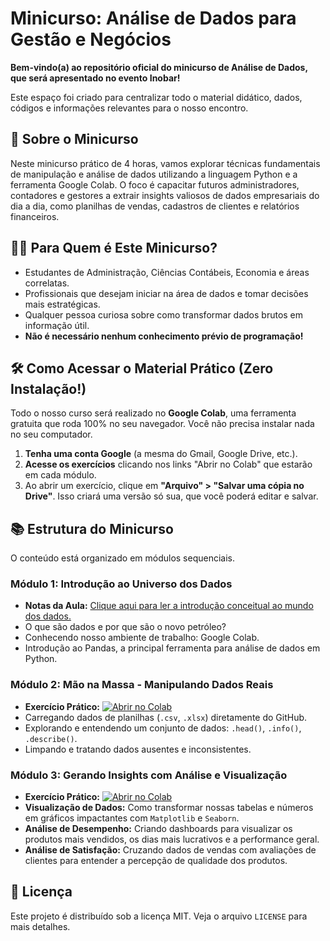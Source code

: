 # Minicurso: Análise de Dados para Gestão e Negócios

**Bem-vindo(a) ao repositório oficial do minicurso de Análise de Dados, que será apresentado no evento Inobar!**

Este espaço foi criado para centralizar todo o material didático, dados, códigos e informações relevantes para o nosso encontro.

## 🎯 Sobre o Minicurso

Neste minicurso prático de 4 horas, vamos explorar técnicas fundamentais de manipulação e análise de dados utilizando a linguagem Python e a ferramenta Google Colab. O foco é capacitar futuros administradores, contadores e gestores a extrair insights valiosos de dados empresariais do dia a dia, como planilhas de vendas, cadastros de clientes e relatórios financeiros.

## 🧑‍💻 Para Quem é Este Minicurso?

*   Estudantes de Administração, Ciências Contábeis, Economia e áreas correlatas.
*   Profissionais que desejam iniciar na área de dados e tomar decisões mais estratégicas.
*   Qualquer pessoa curiosa sobre como transformar dados brutos em informação útil.
*   **Não é necessário nenhum conhecimento prévio de programação!**

## 🛠️ Como Acessar o Material Prático (Zero Instalação!)

Todo o nosso curso será realizado no **Google Colab**, uma ferramenta gratuita que roda 100% no seu navegador. Você não precisa instalar nada no seu computador.

1.  **Tenha uma conta Google** (a mesma do Gmail, Google Drive, etc.).
2.  **Acesse os exercícios** clicando nos links "Abrir no Colab" que estarão em cada módulo.
3.  Ao abrir um exercício, clique em **"Arquivo" > "Salvar uma cópia no Drive"**. Isso criará uma versão só sua, que você poderá editar e salvar.

## 📚 Estrutura do Minicurso

O conteúdo está organizado em módulos sequenciais.

### Módulo 1: Introdução ao Universo dos Dados
*   **Notas da Aula:** [Clique aqui para ler a introdução conceitual ao mundo dos dados.](./modulo_1/notas_aula_1.md)
*   O que são dados e por que são o novo petróleo?
*   Conhecendo nosso ambiente de trabalho: Google Colab.
*   Introdução ao Pandas, a principal ferramenta para análise de dados em Python.

### Módulo 2: Mão na Massa - Manipulando Dados Reais
*   **Exercício Prático:** [![Abrir no Colab](https://colab.research.google.com/assets/colab-badge.svg)](https://colab.research.google.com/github/Miriam1s/mini_curso_inobar/blob/main/modulo_2/exercicio_pratico_m2.ipynb)
*   Carregando dados de planilhas (`.csv`, `.xlsx`) diretamente do GitHub.
*   Explorando e entendendo um conjunto de dados: `.head()`, `.info()`, `.describe()`.
*   Limpando e tratando dados ausentes e inconsistentes.

### Módulo 3: Gerando Insights com Análise e Visualização
*   **Exercício Prático:** [![Abrir no Colab](https://colab.research.google.com/assets/colab-badge.svg)](https://colab.research.google.com/github/Miriam1s/mini_curso_inobar/blob/main/modulo_3/exercicio_pratico_m3.ipynb)
*   **Visualização de Dados:** Como transformar nossas tabelas e números em gráficos impactantes com `Matplotlib` e `Seaborn`.
*   **Análise de Desempenho:** Criando dashboards para visualizar os produtos mais vendidos, os dias mais lucrativos e a performance geral.
*   **Análise de Satisfação:** Cruzando dados de vendas com avaliações de clientes para entender a percepção de qualidade dos produtos.

## 📄 Licença

Este projeto é distribuído sob a licença MIT. Veja o arquivo `LICENSE` para mais detalhes.
